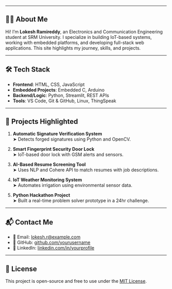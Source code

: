
---

## 🧑‍💻 About Me

Hi! I’m **Lokesh Ramireddy**, an Electronics and Communication Engineering student at SRM University. I specialize in building IoT-based systems, working with embedded platforms, and developing full-stack web applications. This site highlights my journey, skills, and projects.

---

## 🛠️ Tech Stack

- **Frontend**: HTML, CSS, JavaScript
- **Embedded Projects**: Embedded C, Arduino
- **Backend/Logic**: Python, Streamlit, REST APIs
- **Tools**: VS Code, Git & GitHub, Linux, ThingSpeak

---

## 💼 Projects Highlighted

1. **Automatic Signature Verification System**  
   ➤ Detects forged signatures using Python and OpenCV.

2. **Smart Fingerprint Security Door Lock**  
   ➤ IoT-based door lock with GSM alerts and sensors.

3. **AI-Based Resume Screening Tool**  
   ➤ Uses NLP and Cohere API to match resumes with job descriptions.

4. **IoT Weather Monitoring System**  
   ➤ Automates irrigation using environmental sensor data.

5. **Python Hackathon Project**  
   ➤ Built a real-time problem solver prototype in a 24hr challenge.

---

## 📬 Contact Me

- 📧 Email: lokesh.r@example.com
- 🔗 GitHub: [github.com/yourusername](https://github.com/yourusername)
- 🔗 LinkedIn: [linkedin.com/in/yourprofile](https://linkedin.com/in/yourprofile)

---

## 📄 License

This project is open-source and free to use under the [MIT License](LICENSE).
